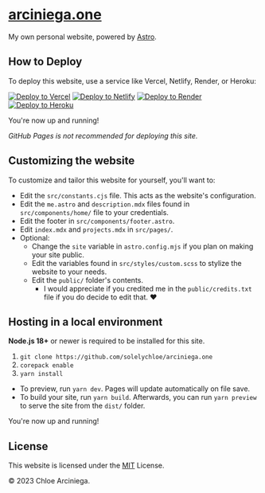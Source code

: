 # [arciniega.one][site]

My own personal website, powered by [Astro][astro].

## How to Deploy

To deploy this website, use a service like Vercel, Netlify, Render, or Heroku:

[![Deploy to Vercel](https://vercel.com/button)][vercel]
[![Deploy to Netlify](https://www.netlify.com/img/deploy/button.svg)][netlify]
[![Deploy to Render](https://binbashbanana.github.io/deploy-buttons/buttons/official/render.svg)][render]
[![Deploy to Heroku](https://www.herokucdn.com/deploy/button.svg)][heroku]

You're now up and running!

_GitHub Pages is not recommended for deploying this site._

## Customizing the website

To customize and tailor this website for yourself, you'll want to:

- Edit the `src/constants.cjs` file. This acts as the website's configuration. 
- Edit the `me.astro` and `description.mdx` files found in `src/components/home/` file to your credentials.
- Edit the footer in `src/components/footer.astro`.
- Edit `index.mdx` and `projects.mdx` in `src/pages/`.
- Optional:
    - Change the `site` variable in `astro.config.mjs` if you plan on making your site public.
    - Edit the variables found in `src/styles/custom.scss` to stylize the website to your needs.
    - Edit the `public/` folder's contents. 
        - I would appreciate if you credited me in the `public/credits.txt` file if you do decide to edit that. ❤️

## Hosting in a local environment

**Node.js 18+** or newer is required to be installed for this site.

1. `git clone https://github.com/solelychloe/arciniega.one`
2. `corepack enable`
3. `yarn install`

- To preview, run `yarn dev`. Pages will update automatically on file save.
- To build your site, run `yarn build`. Afterwards, you can run `yarn preview` to serve the site from the `dist/` folder.

You're now up and running!

## License

This website is licensed under the [MIT][license] License.

© 2023 Chloe Arciniega.

[astro]: https://astro.build 'Astro'
[license]: https://github.com/solelychloe/arciniega.one/blob/main/LICENSE 'MIT License'
[site]: https://www.arciniega.one 'arciniega.one'

[heroku]: https://heroku.com/deploy?template=https://github.com/solelychloe/arciniega.one 'Deploy to Heroku'
[netlify]: https://app.netlify.com/start/deploy?repository=https://github.com/solelychloe/arciniega.one 'Deploy to Netlify'
[render]: https://render.com/deploy?repo=https://github.com/solelychloe/arciniega.one 'Deploy to Render'
[vercel]: https://vercel.com/new/clone?repository-url=https://github.com/solelychloe/arciniega.one 'Deploy to Vercel'
